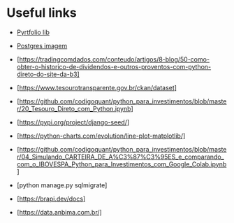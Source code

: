 # Useful links

- [Pyrtfolio lib](https://github.com/alvarobartt/pyrtfolio)

- [Postgres imagem](https://github.com/khezen/compose-postgres/tree/master)

- [https://tradingcomdados.com/conteudo/artigos/8-blog/50-como-obter-o-historico-de-dividendos-e-outros-proventos-com-python-direto-do-site-da-b3]

- [https://www.tesourotransparente.gov.br/ckan/dataset]

- [https://github.com/codigoquant/python_para_investimentos/blob/master/20_Tesouro_Direto_com_Python.ipynb]

- [https://pypi.org/project/django-seed/]

- [https://python-charts.com/evolution/line-plot-matplotlib/]

- [https://github.com/codigoquant/python_para_investimentos/blob/master/04_Simulando_CARTEIRA_DE_A%C3%87%C3%95ES_e_comparando_com_o_IBOVESPA_Python_para_Investimentos_com_Google_Colab.ipynb]

- [python manage.py sqlmigrate]

- [https://brapi.dev/docs]

- [https://data.anbima.com.br/]
